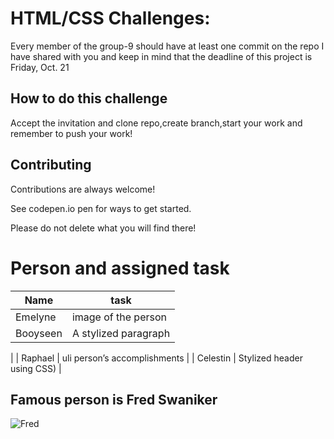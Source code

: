 # HTML/CSS Challenges:

Every member of the group-9 should have at least one commit on the repo I have shared with you and 
 keep in mind that the deadline of this project is Friday, Oct. 21




 



## How to do this challenge
Accept the invitation and clone repo,create branch,start your work and remember to push your work!
## Contributing

Contributions are always welcome!

See codepen.io pen for ways to get started.

Please do not delete what you will find there!

# Person and assigned task

| Name        | task                                                              |
| ----------------- | ------------------------------------------------------------------ |
| Emelyne |image of the person |
| Booyseen |A stylized paragraph
|
| Raphael | uli person’s accomplishments |
| Celestin | Stylized header using CSS)
 |


## Famous person is Fred Swaniker
![Fred](https://user-images.githubusercontent.com/99292347/196493133-e940bfb9-5205-4086-84c4-5d5c6298d975.png)


